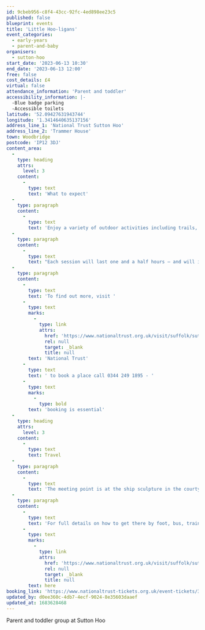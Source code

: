 ```yaml
---
id: 9cbeb956-c8f4-43cc-92fc-4ed898ee23c5
published: false
blueprint: events
title: 'Little Hoo-ligans'
event_categories:
  - early-years
  - parent-and-baby
organisers:
  - sutton-hoo
start_date: '2023-06-13 10:30'
end_date: '2023-06-13 12:00'
free: false
cost_details: £4
virtual: false
attendance_information: 'Parent and toddler'
accessibility_information: |-
  -Blue badge parking
  -Accessible toilets
latitude: '52.09427631943744'
longitude: '1.3414640635137156'
address_line_1: 'National Trust Sutton Hoo'
address_line_2: 'Trammer House'
town: Woodbridge
postcode: 'IP12 3DJ'
content_area:
  -
    type: heading
    attrs:
      level: 3
    content:
      -
        type: text
        text: 'What to expect'
  -
    type: paragraph
    content:
      -
        type: text
        text: 'Enjoy a variety of outdoor activities including trails, crafts, games and songs at Little Hoo-ligans, a monthly group for 2 to 4-year-olds and their parents/guardians at Sutton Hoo. '
  -
    type: paragraph
    content:
      -
        type: text
        text: "Each session will last one and a half hours – and will involve a seasonal activity or craft as well as a refreshments break (refreshments included). Little Hoo-ligans usually takes place on the second Tuesday of each month during term time.\_"
  -
    type: paragraph
    content:
      -
        type: text
        text: 'To find out more, visit '
      -
        type: text
        marks:
          -
            type: link
            attrs:
              href: 'https://www.nationaltrust.org.uk/visit/suffolk/sutton-hoo/events/cbeef417-3650-447f-80d2-211df6446100'
              rel: null
              target: _blank
              title: null
        text: 'National Trust'
      -
        type: text
        text: ' to book a place call 0344 249 1895 - '
      -
        type: text
        marks:
          -
            type: bold
        text: 'booking is essential'
  -
    type: heading
    attrs:
      level: 3
    content:
      -
        type: text
        text: Travel
  -
    type: paragraph
    content:
      -
        type: text
        text: 'The meeting point is at the ship sculpture in the courtyard. Look for the person holding the blue Sutton Hoo Little Hoo-ligans placard.'
  -
    type: paragraph
    content:
      -
        type: text
        text: 'For full details on how to get there by foot, bus, train, cycling or road, click '
      -
        type: text
        marks:
          -
            type: link
            attrs:
              href: 'https://www.nationaltrust.org.uk/visit/suffolk/sutton-hoo'
              rel: null
              target: _blank
              title: null
        text: here
booking_link: 'https://www.nationaltrust-tickets.org.uk/event-tickets/33676?catID=33380&branches.branchID=2502'
updated_by: d0ee360c-4db7-4ecf-9024-8e35603daaef
updated_at: 1683628468
---
```

Parent and toddler group at Sutton Hoo